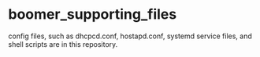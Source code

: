 # boomer_supporting_files
config files, such as dhcpcd.conf, hostapd.conf, systemd service files, and shell scripts are in this repository.
